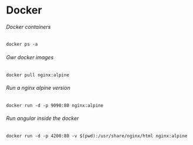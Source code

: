# Docker

###### Docker containers
`docker ps -a`

###### Gwr docker images
`docker pull nginx:alpine`

###### Run a nginx alpine version
`docker run -d -p 9090:80 nginx:alpine`
###### Run angular inside the docker
`docker run -d -p 4200:80 -v $(pwd):/usr/share/nginx/html nginx:alpine`
